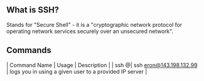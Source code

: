 ## What is SSH? 

Stands for "Secure Shell" - it is a "cryptographic network protocol for operating network services securely over an unsecured network".

## Commands

| Command Name | Usage | Description |
| ssh <user>@<ip>| ssh eron@143.198.132.99 | logs you in using a given user to a provided IP server |


